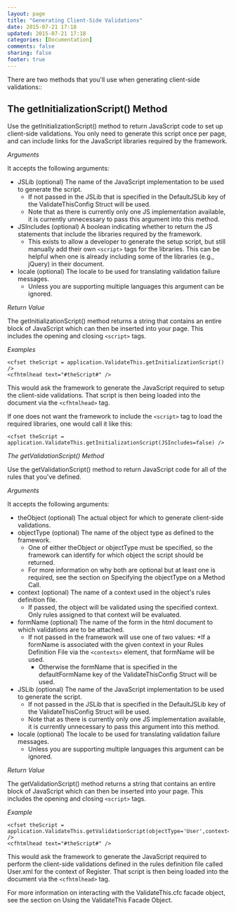 ```yaml
---
layout: page
title: "Generating Client-Side Validations"
date: 2015-07-21 17:18
updated: 2015-07-21 17:18
categories: [Documentation]
comments: false
sharing: false
footer: true
---
```

There are two methods that you'll use when generating client-side validations::

The getInitializationScript() Method
---
Use the getInitializationScript() method to return JavaScript code to set up client-side validations. You only need to generate this script once per page, and can include links for the JavaScript libraries required by the framework.

*Arguments*

It accepts the following arguments:

* JSLib (optional) The name of the JavaScript implementation to be used to generate the script.
  * If not passed in the JSLib that is specified in the DefaultJSLib key of the ValidateThisConfig Struct will be used.
  * Note that as there is currently only one JS implementation available, it is currently unnecessary to pass this argument into this method.
* JSIncludes (optional) A boolean indicating whether to return the JS statements that include the libraries required by the framework.
  * This exists to allow a developer to generate the setup script, but still manually add their own `<script>` tags for the libraries. This can be helpful when one is already including some of the libraries (e.g., jQuery) in their document.
* locale (optional) The locale to be used for translating validation failure messages.
  * Unless you are supporting multiple languages this argument can be ignored.

*Return Value*

The getInitializationScript() method returns a string that contains an entire block of JavaScript which can then be inserted into your page. This includes the opening and closing `<script>` tags.

*Examples*

```
<cfset theScript = application.ValidateThis.getInitializationScript() />
<cfhtmlhead text="#theScript#" />
```

This would ask the framework to generate the JavaScript required to setup the client-side validations. That script is then being loaded into the document via the `<cfhtmlhead>` tag.

If one does not want the framework to include the `<script>` tag to load the required libraries, one would call it like this:

```
<cfset theScript = application.ValidateThis.getInitializationScript(JSIncludes=false) />
```

*The getValidationScript() Method*

Use the getValidationScript() method to return JavaScript code for all of the rules that you've defined.

*Arguments*

It accepts the following arguments:
* theObject (optional) The actual object for which to generate client-side validations.
* objectType (optional) The name of the object type as defined to the framework.
  * One of either theObject or objectType must be specified, so the framework can identify for which object the script should be returned.
  * For more information on why both are optional but at least one is required, see the section on Specifying the objectType on a Method Call.
* context (optional) The name of a context used in the object's rules definition file.
  * If passed, the object will be validated using the specified context. Only rules assigned to that context will be evaluated.
* formName (optional) The name of the form in the html document to which validations are to be attached.
  * If not passed in the framework will use one of two values:
    *If a formName is associated with the given context in your Rules Definition File via the `<contexts>` element, that formName will be used.
    * Otherwise the formName that is specified in the defaultFormName key of the ValidateThisConfig Struct will be used.
* JSLib (optional) The name of the JavaScript implementation to be used to generate the script.
  * If not passed in the JSLib that is specified in the DefaultJSLib key of the ValidateThisConfig Struct will be used.
  * Note that as there is currently only one JS implementation available, it is currently unnecessary to pass this argument into this method.
* locale (optional) The locale to be used for translating validation failure messages.
  * Unless you are supporting multiple languages this argument can be ignored.

*Return Value*

The getValidationScript() method returns a string that contains an entire block of JavaScript which can then be inserted into your page. This includes the opening and closing `<script>` tags.

*Example*

```
<cfset theScript = application.ValidateThis.getValidationScript(objectType='User',context='Register') />
<cfhtmlhead text="#theScript#" />
```

This would ask the framework to generate the JavaScript required to perform the client-side validations defined in the rules definition file called User.xml for the context of Register. That script is then being loaded into the document via the `<cfhtmlhead>` tag.

For more information on interacting with the ValidateThis.cfc facade object, see the section on Using the ValidateThis Facade Object.

